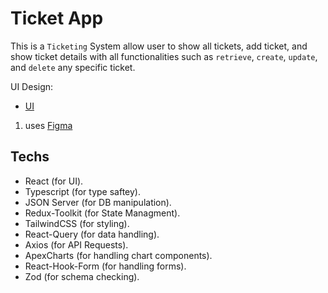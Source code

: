 # Ticket App

This is a `Ticketing` System allow user to show all tickets, add ticket, and show ticket details with all functionalities such as `retrieve`, `create`, `update`, and `delete` any specific ticket.

UI Design:

- [UI](https://www.figma.com/file/Khv9AR825JLsasmblPErsq/React-Task?type=design&node-id=1%3A7466&mode=design&t=7QVb4TF8wHQoWEF5-)

1. uses [Figma](https://www.figma.com/)

## Techs

- React (for UI).
- Typescript (for type saftey).
- JSON Server (for DB manipulation).
- Redux-Toolkit (for State Managment).
- TailwindCSS (for styling).
- React-Query (for data handling).
- Axios (for API Requests).
- ApexCharts (for handling chart components).
- React-Hook-Form (for handling forms).
- Zod (for schema checking).
